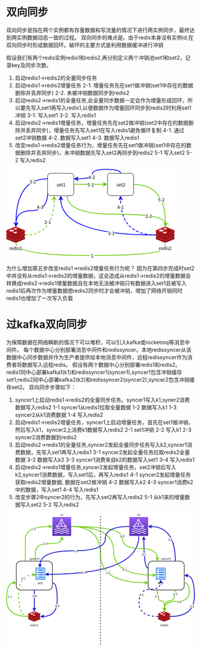 # 双向同步
双向同步是指在两个实例都有存量数据和写流量的情况下进行两实例同步，最终达到两实例数据动态一致的过程。
双向同步的难点是。由于redis本身没有实例id,在双向同步时形成数据回环。破环的主要方式是利用数据缓冲进行冲销

假设我们有两个redis实例redis1和redis2,再分别定义两个冲销池set1和set2，记录key及同步次数。
1. 启动redis1->redis2的全量同步任务
2. 启动redis1->redis2增量任务
    2-1. 增量任务先在set1做冲销(set1中存在的数据删除并丢弃同步)
    2-2. 未被冲销数据同步到redis2
3. 启动redis2->redis1的全量任务,此全量同步数据一定会作为增量形成回环，所以要先写入set1再写入redis1,以便数据作为增量回环同步到redis2时利用set1冲销
    3-1. 写入set1
    3-2. 写入redis1
4. 启动redis2->redis1增量任务，增量任务先在set2做冲销(set2中存在的数据删除并丢弃同步)，增量任务先写入set1在写入redis1避免循环复制
   4-1. 通过set2冲销数据
   4-2. 数据写入set1
   4-3. 数据写入redis1
5. 改变redis1->redis2增量任务行为，增量任务先在set1做冲销(set1中存在的数据删除并丢弃同步)，未冲销数据先写入set2再同步到redis2
   5-1 写入set2
   5-2 写入redis2

![wo-way_synchronization](../img/Two-way_synchronization.png)

为什么增加第五步改变redis1->redis2增量任务行为呢？
因为在第四步完成时set2中并没有从redis1->redis2的增量数据，这会造成从redis1->redis2的增量数据会转换成redis2->redis1增量数据且在本地无法被冲销只有数据进入set1且被写入redis1后再次作为增量数据想redis2同步时才会被冲销，增加了网络开销同时redis1也增加了一次写入负载




# 过kafka双向同步
为保障数据在网络瞬断的情况下可以堆积，可以引入kafka或rocketmq等消息中间件。
每个数据中心分别部署消息中间件和redissyncer。本地redissyncer从该数据中心同步数据并作为生产者提供给本地消息中间件，远程redissyncer作为消费者将数据写入远程redis。
假设有两个数据中心分别部署redis1和redis2。redis1同中心部署kafka1(k1)和redissyncer1(syncer1),syncer1包含冲销缓存set1;redis2同中心部署kafka2(k2)和redissyncer2(syncer2),syncer2包含冲销缓存set2。
双向同步步骤如下：
1. syncer1上启动redis1->redis2的全量同步任务。syncer1写入k1,syner2消费数据写入redis2
   1-1 syncer1从redis1拉取全量数据
   1-2 数据写入k1
   1-3 syncer2从k1消费数据
   1-4 写入redis2
2. 启动redis1->redis2增量任务，syncer1上启动增量任务，首先在set1做冲销，然后写入k1，syncer2上消费k1数据写入redis2
   2-1 set1冲销
   2-2 写入k1
   2-3 syncer2消费数据到redis2
3. 启动redis2->redis1的全量任务,syncer2发起全量同步任务写入k2,syncer1消费数据，先写入set1再写入redis1
   3-1 syncer2发起全量任务拉取redis2全量数据
   3-2 数据写入k2
   3-3 syncer1消费来自k2的数据写入set1
   3-4 写入redis1
4. 启动redis2->redis1增量任务,syncer2发起增量任务，set2冲销后写入k2,syncer1消费数据，写入set1后，再写入redis1
   4-1 syncer2发起增量任务获取redis2增量数据, 数据在set2做冲销
   4-2 数据写入k2
   4-3 syncer1消费k2中的数据，写入set1
   4-4 写入redis1
5. 改变步骤2中syncer2的行为，先写入set2再写入redis2
   5-1 从k1来的增量数据写入set2
   5-2 写入redis2

![wo-way_synchronization_kafka](../img/Two-way_synchronization_kafka.png)